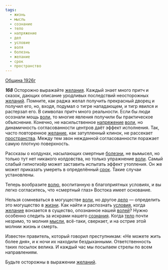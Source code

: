 ```yaml
---
tags:
  - жизнь
  - мысль
  - сознание
  - тело
  - напряжение
  - дел
  - условие
  - воля
  - болезнь
  - желание
  - срок
  - пространство
---
```


[Община 1926г](/agni/1926)

___168___
Осторожно выражайте [желания](/tag/#[желание](/tag/#желание)). Каждый знает много притч и сказок, дающих описание уродливых последствий неосторожных [желаний](/tag/#[желание](/tag/#желание)). Помните, как раджа желал получить прекрасный дворец и получил его, но, входя, подумал о тигре нападающем, и тигр явился и растерзал его. В символах притч много реальности. Если бы люди осознали мощь [воли](/tag/#воля), то многие явления получили бы практическое объяснение. Конечно, не насильственное [напряжение](/tag/#напряжение) [воли](/tag/#воля), но динамичность согласованности центров даёт эффект исполнения. Так, часто повторенное [желание](/tag/#желание), как затупленный клинок, не рассекает [пространства](/tag/#пространство). Между тем звон нежданной согласованности поражает самую плотную поверхность.   

Рассказы о колдунах, насылающих смертные [болезни](/tag/#болезнь), не вымысел, но только тут нет никакого колдовства, но только упражнение [воли](/tag/#воля). Самый слабый гипнотизёр может заставить испытать эффект утопления. Он же может приказать умереть в определённый [срок](/tag/#срок). Такие случаи установлены.   

Теперь вообразите [волю](/tag/#воля), воспитанную в благоприятных условиях, и вы легко согласитесь, что «смертный глаз» Востока имеет основание.   

Нельзя сомневаться в могуществе [воли](/tag/#воля), но другое [дело](/tag/#дел) — определить это могущество в [жизни](/tag/#жизнь). Как найти и распознать [условия](/tag/#условие), когда [желание](/tag/#желание) вонзается в существо, опознанное нашей [волей](/tag/#воля)? Нужно особенно следить за искрами нашего [сознания](/tag/#сознание). Когда [тело](/tag/#тело) почти незримо, то молния [мысли](/tag/#мысль), всё-таки, сверкает, и на острие этой молнии жизнь и смерть.   

Известен правитель, который говорил преступникам: «Не можете жить более дня», и к ночи их находили бездыханными. Ответственность таких посылок велика. И каждый час мы посылаем стрелы по всем направлениям.   

Будьте осторожны в выражении [желаний](/tag/#[желание](/tag/#желание)).   

